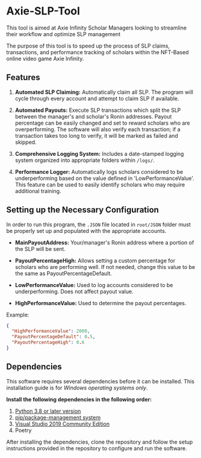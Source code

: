 # Axie-SLP-Tool
This tool is aimed at Axie Infinity Scholar Managers looking to streamline their workflow and optimize SLP management

The purpose of this tool is to speed up the process of SLP claims, transactions, and performance tracking of scholars within the NFT-Based online video game Axie Infinity.

## Features
1. **Automated SLP Claiming:** Automatically claim all SLP. The program will cycle through every account and attempt to claim SLP if available.

2. **Automated Payouts:** Execute SLP transactions which split the SLP between the manager's and scholar's Ronin addresses. Payout percentage can be easily changed and set to reward scholars who are overperforming. The software will also verify each transaction; if a transaction takes too long to verify, it will be marked as failed and skipped.

3. **Comprehensive Logging System:** Includes a date-stamped logging system organized into appropriate folders within `/logs/`.

4. **Performance Logger:** Automatically logs scholars considered to be underperforming based on the value defined in 'LowPerformanceValue'. This feature can be used to easily identify scholars who may require additional training.

## Setting up the Necessary Configuration
In order to run this program, the `.JSON` file located in `root/JSON` folder must be properly set up and populated with the appropriate accounts.

- **MainPayoutAddress:** Your/manager's Ronin address where a portion of the SLP will be sent.
  
- **PayoutPercentageHigh:** Allows setting a custom percentage for scholars who are performing well. If not needed, change this value to be the same as PayoutPercentageDefault.

- **LowPerformanceValue:** Used to log accounts considered to be underperforming. Does not affect payout value.

- **HighPerformanceValue:** Used to determine the payout percentages.

Example:

```json
{
  "HighPerformanceValue": 2000,
  "PayoutPercentageDefault": 0.5,
  "PayoutPercentageHigh": 0.6
}
```

## Dependencies

This software requires several dependencies before it can be installed. This installation guide is for *Windows operating systems only*.

**Install the following dependencies in the following order:**

1. [Python 3.8 or later version](https://www.python.org/downloads/release/python-380/)
2. [pip/package-management system](https://pypi.org/project/pip/)
3. [Visual Studio 2019 Community Edition](https://visualstudio.microsoft.com)
4. Poetry

After installing the dependencies, clone the repository and follow the setup instructions provided in the repository to configure and run the software.
